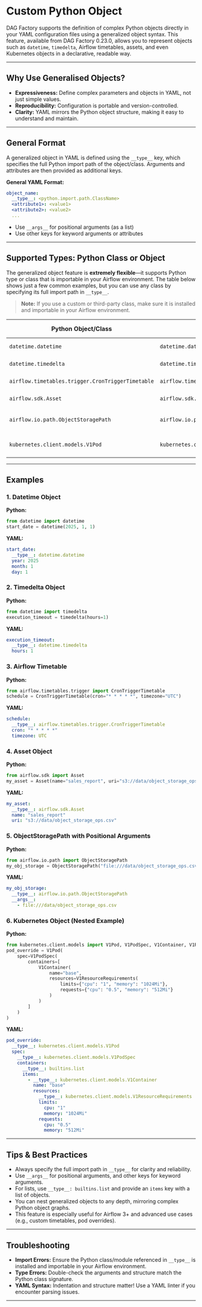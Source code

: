 # Custom Python Object

DAG Factory supports the definition of complex Python objects directly in your YAML configuration files using a generalized object syntax. This feature, available from DAG Factory 0.23.0, allows you to represent objects such as `datetime`, `timedelta`, Airflow timetables, assets, and even Kubernetes objects in a declarative, readable way.

---

## Why Use Generalised Objects?

- **Expressiveness:** Define complex parameters and objects in YAML, not just simple values.
- **Reproducibility:** Configuration is portable and version-controlled.
- **Clarity:** YAML mirrors the Python object structure, making it easy to understand and maintain.

---

## General Format

A generalized object in YAML is defined using the `__type__` key, which specifies the full Python import path of the object/class. Arguments and attributes are then provided as additional keys.

**General YAML Format:**

```yaml
object_name:
  __type__: <python.import.path.ClassName>
  <attribute1>: <value1>
  <attribute2>: <value2>
  ...
```

- Use `__args__` for positional arguments (as a list)
- Use other keys for keyword arguments or attributes

---

## Supported Types: Python Class or Object

The generalized object feature is **extremely flexible**—it supports Python type or class that is importable in your Airflow environment. The table below shows just a few common examples, but you can use any class by specifying its full import path in `__type__`.

> **Note:** If you use a custom or third-party class, make sure it is installed and importable in your Airflow environment.

| Python Object/Class                        | YAML `__type__` Value                        | Example Use Case                |
|--------------------------------------------|----------------------------------------------|---------------------------------|
| `datetime.datetime`                        | `datetime.datetime`                          | DAG start date                  |
| `datetime.timedelta`                       | `datetime.timedelta`                         | Task timeout                    |
| `airflow.timetables.trigger.CronTriggerTimetable` | `airflow.timetables.trigger.CronTriggerTimetable` | Custom scheduling               |
| `airflow.sdk.Asset`                        | `airflow.sdk.Asset`                          | Asset definition                |
| `airflow.io.path.ObjectStoragePath`        | `airflow.io.path.ObjectStoragePath`           | Object storage path             |
| `kubernetes.client.models.V1Pod`           | `kubernetes.client.models.V1Pod`              | Kubernetes pod override         |

---

## Examples

### 1. Datetime Object

**Python:**

```python
from datetime import datetime
start_date = datetime(2025, 1, 1)
```

**YAML:**

```yaml
start_date:
  __type__: datetime.datetime
  year: 2025
  month: 1
  day: 1
```

### 2. Timedelta Object

**Python:**

```python
from datetime import timedelta
execution_timeout = timedelta(hours=1)
```

**YAML:**

```yaml
execution_timeout:
  __type__: datetime.timedelta
  hours: 1
```

### 3. Airflow Timetable

**Python:**

```python
from airflow.timetables.trigger import CronTriggerTimetable
schedule = CronTriggerTimetable(cron="* * * * *", timezone="UTC")
```

**YAML:**

```yaml
schedule:
  __type__: airflow.timetables.trigger.CronTriggerTimetable
  cron: "* * * * *"
  timezone: UTC
```

### 4. Asset Object

**Python:**

```python
from airflow.sdk import Asset
my_asset = Asset(name="sales_report", uri="s3://data/object_storage_ops.csv")
```

**YAML:**

```yaml
my_asset:
  __type__: airflow.sdk.Asset
  name: "sales_report"
  uri: "s3://data/object_storage_ops.csv"
```

### 5. ObjectStoragePath with Positional Arguments

**Python:**

```python
from airflow.io.path import ObjectStoragePath
my_obj_storage = ObjectStoragePath("file:///data/object_storage_ops.csv")
```

**YAML:**

```yaml
my_obj_storage:
  __type__: airflow.io.path.ObjectStoragePath
  __args__:
    - file:///data/object_storage_ops.csv
```

### 6. Kubernetes Object (Nested Example)

**Python:**

```python
from kubernetes.client.models import V1Pod, V1PodSpec, V1Container, V1ResourceRequirements
pod_override = V1Pod(
    spec=V1PodSpec(
        containers=[
            V1Container(
                name="base",
                resources=V1ResourceRequirements(
                    limits={"cpu": "1", "memory": "1024Mi"},
                    requests={"cpu": "0.5", "memory": "512Mi"}
                )
            )
        ]
    )
)
```

**YAML:**

```yaml
pod_override:
  __type__: kubernetes.client.models.V1Pod
  spec:
    __type__: kubernetes.client.models.V1PodSpec
    containers:
      __type__: builtins.list
      items:
        - __type__: kubernetes.client.models.V1Container
          name: "base"
          resources:
            __type__: kubernetes.client.models.V1ResourceRequirements
            limits:
              cpu: "1"
              memory: "1024Mi"
            requests:
              cpu: "0.5"
              memory: "512Mi"
```

---

## Tips & Best Practices

- Always specify the full import path in `__type__` for clarity and reliability.
- Use `__args__` for positional arguments, and other keys for keyword arguments.
- For lists, use `__type__: builtins.list` and provide an `items` key with a list of objects.
- You can nest generalized objects to any depth, mirroring complex Python object graphs.
- This feature is especially useful for Airflow 3+ and advanced use cases (e.g., custom timetables, pod overrides).

---

## Troubleshooting

- **Import Errors:** Ensure the Python class/module referenced in `__type__` is installed and importable in your Airflow environment.
- **Type Errors:** Double-check the arguments and structure match the Python class signature.
- **YAML Syntax:** Indentation and structure matter! Use a YAML linter if you encounter parsing issues.

---
